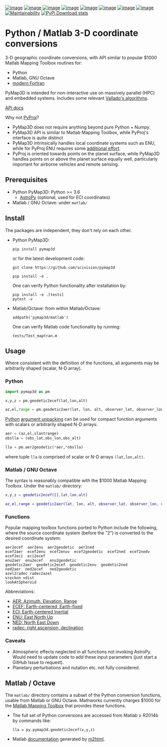 [![image](https://zenodo.org/badge/DOI/10.5281/zenodo.213676.svg)](https://doi.org/10.5281/zenodo.213676)
[![image](http://joss.theoj.org/papers/10.21105/joss.00580/status.svg)](https://doi.org/10.21105/joss.00580)
[![image](http://img.shields.io/badge/powered%20by-AstroPy-orange.svg?style=flat)](http://www.astropy.org/)
[![image](https://travis-ci.org/scivision/pymap3d.svg?branch=master)](https://travis-ci.org/scivision/pymap3d)
[![image](https://coveralls.io/repos/github/scivision/pymap3d/badge.svg?branch=master)](https://coveralls.io/github/scivision/pymap3d?branch=master)
[![image](https://ci.appveyor.com/api/projects/status/af479t19j66t8x5n?svg=true)](https://ci.appveyor.com/project/scivision/pymap3d)
[![image](https://img.shields.io/pypi/pyversions/pymap3d.svg)](https://pypi.python.org/pypi/pymap3d)
[![image](https://img.shields.io/pypi/format/pymap3d.svg)](https://pypi.python.org/pypi/pymap3d)
[![Maintainability](https://api.codeclimate.com/v1/badges/b6e4b90175e6dbf1b375/maintainability)](https://codeclimate.com/github/scivision/pymap3d/maintainability)
[![PyPi Download stats](http://pepy.tech/badge/pymap3d)](http://pepy.tech/project/pymap3d)

# Python / Matlab 3-D coordinate conversions

3-D geographic coordinate conversions, with API similar to popular $1000 Matlab Mapping Toolbox routines for:

-   Python
-   Matlab, GNU Octave
-   [modern Fortran](https://github.com/scivision/maptran)

PyMap3D is intended for non-interactive use on massively parallel (HPC) and embedded systems.
Includes some relevant
[Vallado's algorithms](http://www.smad.com/vallado/fortran/fortran.html).

[API docs](https://www.scivision.co/pymap3d)

Why not [PyProj](https://github.com/jswhit/pyproj)?

-   PyMap3D does not require anything beyond pure Python + Numpy.
-   PyMap3D API is similar to Matlab Mapping Toolbox, while PyProj's interface is quite distinct
-   PyMap3D intrinsically handles local coordinate systems such as ENU,
    while for PyProj ENU requires some [additional
    effort](https://github.com/jswhit/pyproj/issues/105).
-   PyProj is oriented towards points on the planet surface, while
    PyMap3D handles points on or above the planet surface equally well,
    particularly important for airborne vehicles and remote sensing.

## Prerequisites

-   Python PyMap3D: Python &gt;= 3.6
    -   [AstroPy](http://www.astropy.org/) (optional, used for ECI coordinates)
-   Matlab / GNU Octave: under `matlab/`

## Install

The packages are independent, they don't rely on each other.

-   Python PyMap3D:

        pip install pymap3d

    or for the latest development code:

        git clone https://github.com/scivision/pymap3d

        pip install -e .

    One can verify Python functionality after installation by:

        pip install -e .[tests]
        pytest -v

-   Matlab/Octave: from within Matlab/Octave:

        addpath('pymap3d/matlab')

    One can verify Matlab code functionality by running:

        tests/Test_maptran.m

## Usage

Where consistent with the definition of the functions, all arguments may
be arbitrarily shaped (scalar, N-D array).

### Python

```python
import pymap3d as pm

x,y,z = pm.geodetic2ecef(lat,lon,alt)

az,el,range = pm.geodetic2aer(lat, lon, alt, observer_lat, observer_lon, 0)
```

[Python](https://www.python.org/dev/peps/pep-0448/)
[argument unpacking](https://docs.python.org/3.6/tutorial/controlflow.html#unpacking-argument-lists)
can be used for compact function arguments with scalars or arbitrarily
shaped N-D arrays:

```python
aer = (az,el,slantrange)
obslla = (obs_lat,obs_lon,obs_alt)

lla = pm.aer2geodetic(*aer,*obslla)
```

where tuple `lla` is comprised of scalar or N-D arrays `(lat,lon,alt)`.

### Matlab / GNU Octave

The syntax is reasonably compatible with the $1000 Matlab Mapping
Toolbox. Under the `matlab/` directory:

```matlab
x,y,z = geodetic2ecef([],lat,lon,alt)

az,el,range = geodetic2aer(lat, lon, alt, observer_lat, observer_lon, observer_alt)
```



### Functions

Popular mapping toolbox functions ported to Python include the
following, where the source coordinate system (before the "2") is
converted to the desired coordinate system:

    aer2ecef  aer2enu  aer2geodetic  aer2ned
    ecef2aer  ecef2enu  ecef2enuv  ecef2geodetic  ecef2ned  ecef2nedv
    ecef2eci  eci2ecef
    enu2aer  enu2ecef   enu2geodetic
    geodetic2aer  geodetic2ecef  geodetic2enu  geodetic2ned
    ned2aer  ned2ecef   ned2geodetic
    azel2radec radec2azel
    vreckon vdist
    lookAtSpheroid

Abbreviations:

-   [AER: Azimuth, Elevation, Range](https://en.wikipedia.org/wiki/Spherical_coordinate_system)
-   [ECEF: Earth-centered, Earth-fixed](https://en.wikipedia.org/wiki/ECEF)
-   [ECI: Earth-centered Inertial](https://en.wikipedia.org/wiki/Earth-centered_inertial)
-   [ENU: East North Up](https://en.wikipedia.org/wiki/Axes_conventions#Ground_reference_frames:_ENU_and_NED)
-   [NED: North East Down](https://en.wikipedia.org/wiki/North_east_down)
-   [radec: right ascension, declination](https://en.wikipedia.org/wiki/Right_ascension)

### Caveats

-   Atmospheric effects neglected in all functions not invoking AstroPy.
    Would need to update code to add these input parameters (just start
    a GitHub Issue to request).
-   Planetary perturbations and nutation etc. not fully considered.

## Matlab / Octave

The `matlab/` directory contains a subset of the Python conversion
functions, usable from Matlab or GNU Octave. Mathworks currently charges
$1000 for the
[Matlab Mapping Toolbox](https://www.mathworks.com/products/mapping.html)
that provides these functions.

-   The full set of Python conversions are accessed from Matlab &ge; R2014b by commands like:

        lla = py.pymap3d.geodetic2ecef(x,y,z)

-   Matlab [documentation](https://www.scivision.co/pymap3d) generated
    by [m2html](https://www.artefact.tk/software/matlab/m2html/).

